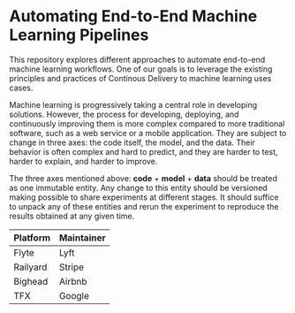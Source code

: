 # Automating End-to-End Machine Learning Pipelines

This repository explores different approaches to automate end-to-end machine learning workflows. One of our goals is to leverage the existing principles and practices of Continous Delivery to machine learning uses cases.

Machine learning is progressively taking a central role in developing solutions. However, the process for developing, deploying, and continuously improving them is more complex compared to more traditional software, such as a web service or a mobile application. They are subject to change in three axes: the code itself, the model, and the data. Their behavior is often complex and hard to predict, and they are harder to test, harder to explain, and harder to improve.

The three axes mentioned above: **code** + **model** + **data** should be treated as one immutable entity. Any change to this entity should be versioned making possible to share experiments at different stages. It should suffice to unpack any of these entities and rerun the experiment to reproduce the results obtained at any given time.


| Platform | Maintainer |
|------|------|
| Flyte | Lyft |
| Railyard | Stripe |
| Bighead | Airbnb |
| TFX | Google |



